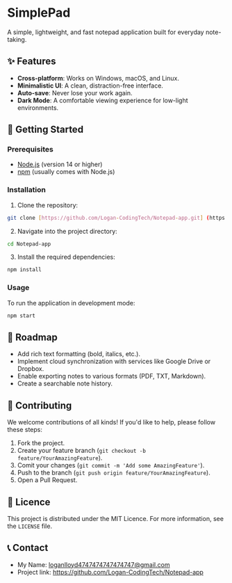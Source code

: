 # SimplePad

A simple, lightweight, and fast notepad application built for everyday note-taking.

## ✨ Features

- **Cross-platform**: Works on Windows, macOS, and Linux.
- **Minimalistic UI**: A clean, distraction-free interface.
- **Auto-save**: Never lose your work again.
- **Dark Mode**: A comfortable viewing experience for low-light environments.

## 🚀 Getting Started

### Prerequisites

- [Node.js](https://nodejs.org/) (version 14 or higher)
- [npm](https://www.npmjs.com/) (usually comes with Node.js)

### Installation

1. Clone the repository:

  ```bash
  git clone [https://github.com/Logan-CodingTech/Notepad-app.git] (https://github.com/Logan-CodingTech/Notepad-app.git)
  ```

2. Navigate into the project directory:

  ```bash
  cd Notepad-app
  ```

3. Install the required dependencies:

  ```bash
  npm install
  ```

### Usage
To run the application in development mode:
```bash
npm start
```

## 📝 Roadmap
- Add rich text formatting (bold, italics, etc.).
- Implement cloud synchronization with services like Google Drive or Dropbox.
- Enable exporting notes to various formats (PDF, TXT, Markdown).
- Create a searchable note history.

## 🤝 Contributing

We welcome contributions of all kinds! If you'd like to help, please follow these steps:
1. Fork the project.
2. Create your feature branch (`git checkout -b feature/YourAmazingFeature`).
3. Comit your changes (`git commit -m 'Add some AmazingFeature'`).
4. Push to the branch (`git push origin feature/YourAmazingFeature`).
5. Open a Pull Request.

## 📜 Licence
This project is distributed under the MIT Licence. For more information, see the `LICENSE` file.

## 📞 Contact
- My Name: loganlloyd4747474747474747@gmail.com
- Project link: https://github.com/Logan-CodingTech/Notepad-app
